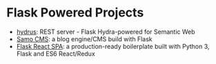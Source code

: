 # Flask Powered Projects

- [hydrus](https://github.com/HTTP-APIs/hydrus): REST server - Flask Hydra-powered for Semantic Web
- [Samo CMS](https://github.com/cnstlungu/samo-cms): a blog engine/CMS build with Flask
- [Flask React SPA](https://github.com/briancappello/flask-react-spa): a production-ready boilerplate built with Python 3, Flask and ES6 React/Redux

